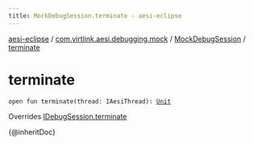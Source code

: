 ```yaml
---
title: MockDebugSession.terminate - aesi-eclipse
---
```


[aesi-eclipse](../../index.html) / [com.virtlink.aesi.debugging.mock](../index.html) / [MockDebugSession](index.html) / [terminate](.)

# terminate

`open fun terminate(thread: IAesiThread): `[`Unit`](https://kotlinlang.org/api/latest/jvm/stdlib/kotlin/-unit/index.html)

Overrides [IDebugSession.terminate](../../com.virtlink.aesi.debugging/-i-debug-session/terminate.html)

{@inheritDoc}


